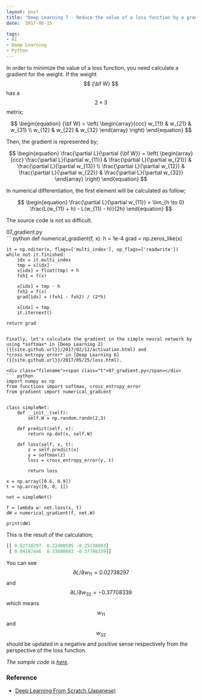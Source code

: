```yaml
---
layout: post
title: "Deep Learning 7 - Reduce the value of a loss function by a gradient"
date:  2017-06-15

tags:
- AI
- Deep Learning
- Python
---
```


In order to minimize the value of a loss function, you need calculate a gradient for the weight. If the weight $$ {\bf W} $$ has a $$ 2 \times 3 $$ metrix;

$$
\begin{equation}
  {\bf W} = \left(
    \begin{array}{ccc}
      w_{11} & w_{21} & w_{31} \\
      w_{12} & w_{22} & w_{32}
    \end{array}
  \right)
\end{equation}
$$

Then, the gradient is represented by;

$$
\begin{equation}
  \frac{\partial L}{\partial {\bf W}} = \left(
    \begin{array}{ccc}
      \frac{\partial L}{\partial w_{11}} & \frac{\partial L}{\partial w_{21}} & \frac{\partial L}{\partial w_{13}} \\
      \frac{\partial L}{\partial w_{12}} & \frac{\partial L}{\partial w_{22}} & \frac{\partial L}{\partial w_{32}}
    \end{array}
  \right)
\end{equation}
$$

In numerical differentiation, the first element will be calculated as follow;

$$
\begin{equation}
    \frac{\partial L}{\partial w_{11}} = \lim_{h \to 0} \frac{L(w_{11} + h) - L(w_{11} - h)}{2h}
\end{equation}
$$

The source code is not so difficult.

<div class="filename"><span class="t">07_gradient.py</span></div>
``` python
def numerical_gradient(f, x):
    h = 1e-4
    grad = np.zeros_like(x)

    it = np.nditer(x, flags=['multi_index'], op_flags=['readwrite'])
    while not it.finished:
        idx = it.multi_index
        tmp = x[idx]
        x[idx] = float(tmp) + h
        fxh1 = f(x)

        x[idx] = tmp - h
        fxh2 = f(x)
        grad[idx] = (fxh1 - fxh2) / (2*h)

        x[idx] = tmp
        it.iternext()

    return grad
```

Finally, let's calculate the gradient in the simple neural network by using *softmax* in [Deep Learning 2]({{site.github.url}}/2017/02/12/activation.html) and *cross_entropy_error* in [Deep Learning 6]({{site.github.url}}/2017/05/25/loss.html).

<div class="filename"><span class="t">07_gradient.py</span></div>
``` python
import numpy as np
from functions import softmax, cross_entropy_error
from gradient import numerical_gradient


class simpleNet:
    def __init__(self):
        self.W = np.random.randn(2,3)

    def predict(self, x):
        return np.dot(x, self.W)

    def loss(self, x, t):
        z = self.predict(x)
        y = softmax(z)
        loss = cross_entropy_error(y, t)

        return loss

x = np.array([0.6, 0.9])
t = np.array([0, 0, 1])

net = simpleNet()

f = lambda w: net.loss(x, t)
dW = numerical_gradient(f, net.W)

print(dW)
```

This is the result of the calculation;

``` python
[[ 0.02738297  0.22400595 -0.25138893]
 [ 0.04107446  0.33600893 -0.37708339]]
```

You can see $$ \partial L / \partial w_{11} = 0.02738297 $$ and $$ \partial L / \partial w_{32} = -0.37708339 $$ which means $$ w_{11} $$ and $$ w_{32} $$ should be updated in a negative and positive sense respectively from the perspective of the loss function.

*The sample code is [here](https://github.com/schwalbe10/ThinkageDeepLearning).*

### Reference

<div class="list">
  <ul>
    <li><a href="https://www.amazon.co.jp/gp/product/4873117585/ref=as_li_tf_tl?ie=UTF8&camp=247&creative=1211&creativeASIN=4873117585&linkCode=as2&tag=schwalbe0d-22">Deep Learning From Scratch (Japanese)</a></li>
  </ul>
</div>
